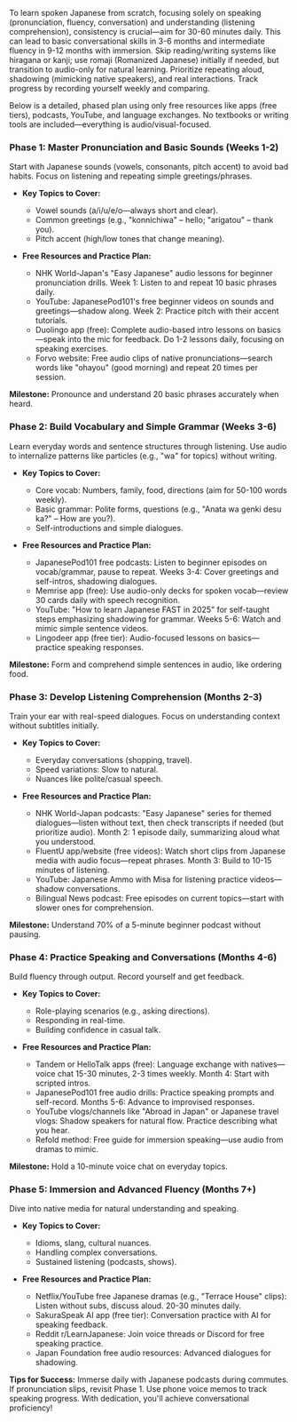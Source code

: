 To learn spoken Japanese from scratch, focusing solely on speaking (pronunciation, fluency, conversation) and understanding (listening comprehension), consistency is crucial—aim for 30-60 minutes daily. This can lead to basic conversational skills in 3-6 months and intermediate fluency in 9-12 months with immersion. Skip reading/writing systems like hiragana or kanji; use romaji (Romanized Japanese) initially if needed, but transition to audio-only for natural learning. Prioritize repeating aloud, shadowing (mimicking native speakers), and real interactions. Track progress by recording yourself weekly and comparing.

Below is a detailed, phased plan using only free resources like apps (free tiers), podcasts, YouTube, and language exchanges. No textbooks or writing tools are included—everything is audio/visual-focused.

### Phase 1: Master Pronunciation and Basic Sounds (Weeks 1-2)
Start with Japanese sounds (vowels, consonants, pitch accent) to avoid bad habits. Focus on listening and repeating simple greetings/phrases.

- **Key Topics to Cover:**
  - Vowel sounds (a/i/u/e/o—always short and clear).
  - Common greetings (e.g., "konnichiwa" – hello; "arigatou" – thank you).
  - Pitch accent (high/low tones that change meaning).

- **Free Resources and Practice Plan:**
  - NHK World-Japan's "Easy Japanese" audio lessons for beginner pronunciation drills. Week 1: Listen to and repeat 10 basic phrases daily.
  - YouTube: JapanesePod101's free beginner videos on sounds and greetings—shadow along. Week 2: Practice pitch with their accent tutorials.
  - Duolingo app (free): Complete audio-based intro lessons on basics—speak into the mic for feedback. Do 1-2 lessons daily, focusing on speaking exercises.
  - Forvo website: Free audio clips of native pronunciations—search words like "ohayou" (good morning) and repeat 20 times per session.

**Milestone:** Pronounce and understand 20 basic phrases accurately when heard.

### Phase 2: Build Vocabulary and Simple Grammar (Weeks 3-6)
Learn everyday words and sentence structures through listening. Use audio to internalize patterns like particles (e.g., "wa" for topics) without writing.

- **Key Topics to Cover:**
  - Core vocab: Numbers, family, food, directions (aim for 50-100 words weekly).
  - Basic grammar: Polite forms, questions (e.g., "Anata wa genki desu ka?" – How are you?).
  - Self-introductions and simple dialogues.

- **Free Resources and Practice Plan:**
  - JapanesePod101 free podcasts: Listen to beginner episodes on vocab/grammar, pause to repeat. Weeks 3-4: Cover greetings and self-intros, shadowing dialogues.
  - Memrise app (free): Use audio-only decks for spoken vocab—review 30 cards daily with speech recognition.
  - YouTube: "How to learn Japanese FAST in 2025" for self-taught steps emphasizing shadowing for grammar. Weeks 5-6: Watch and mimic simple sentence videos.
  - Lingodeer app (free tier): Audio-focused lessons on basics—practice speaking responses.

**Milestone:** Form and comprehend simple sentences in audio, like ordering food.

### Phase 3: Develop Listening Comprehension (Months 2-3)
Train your ear with real-speed dialogues. Focus on understanding context without subtitles initially.

- **Key Topics to Cover:**
  - Everyday conversations (shopping, travel).
  - Speed variations: Slow to natural.
  - Nuances like polite/casual speech.

- **Free Resources and Practice Plan:**
  - NHK World-Japan podcasts: "Easy Japanese" series for themed dialogues—listen without text, then check transcripts if needed (but prioritize audio). Month 2: 1 episode daily, summarizing aloud what you understood.
  - FluentU app/website (free videos): Watch short clips from Japanese media with audio focus—repeat phrases. Month 3: Build to 10-15 minutes of listening.
  - YouTube: Japanese Ammo with Misa for listening practice videos—shadow conversations.
  - Bilingual News podcast: Free episodes on current topics—start with slower ones for comprehension.

**Milestone:** Understand 70% of a 5-minute beginner podcast without pausing.

### Phase 4: Practice Speaking and Conversations (Months 4-6)
Build fluency through output. Record yourself and get feedback.

- **Key Topics to Cover:**
  - Role-playing scenarios (e.g., asking directions).
  - Responding in real-time.
  - Building confidence in casual talk.

- **Free Resources and Practice Plan:**
  - Tandem or HelloTalk apps (free): Language exchange with natives—voice chat 15-30 minutes, 2-3 times weekly. Month 4: Start with scripted intros.
  - JapanesePod101 free audio drills: Practice speaking prompts and self-record. Months 5-6: Advance to improvised responses.
  - YouTube vlogs/channels like "Abroad in Japan" or Japanese travel vlogs: Shadow speakers for natural flow. Practice describing what you hear.
  - Refold method: Free guide for immersion speaking—use audio from dramas to mimic.

**Milestone:** Hold a 10-minute voice chat on everyday topics.

### Phase 5: Immersion and Advanced Fluency (Months 7+)
Dive into native media for natural understanding and speaking.

- **Key Topics to Cover:**
  - Idioms, slang, cultural nuances.
  - Handling complex conversations.
  - Sustained listening (podcasts, shows).

- **Free Resources and Practice Plan:**
  - Netflix/YouTube free Japanese dramas (e.g., "Terrace House" clips): Listen without subs, discuss aloud. 20-30 minutes daily.
  - SakuraSpeak AI app (free tier): Conversation practice with AI for speaking feedback.
  - Reddit r/LearnJapanese: Join voice threads or Discord for free speaking practice.
  - Japan Foundation free audio resources: Advanced dialogues for shadowing.

**Tips for Success:** Immerse daily with Japanese podcasts during commutes. If pronunciation slips, revisit Phase 1. Use phone voice memos to track speaking progress. With dedication, you'll achieve conversational proficiency!